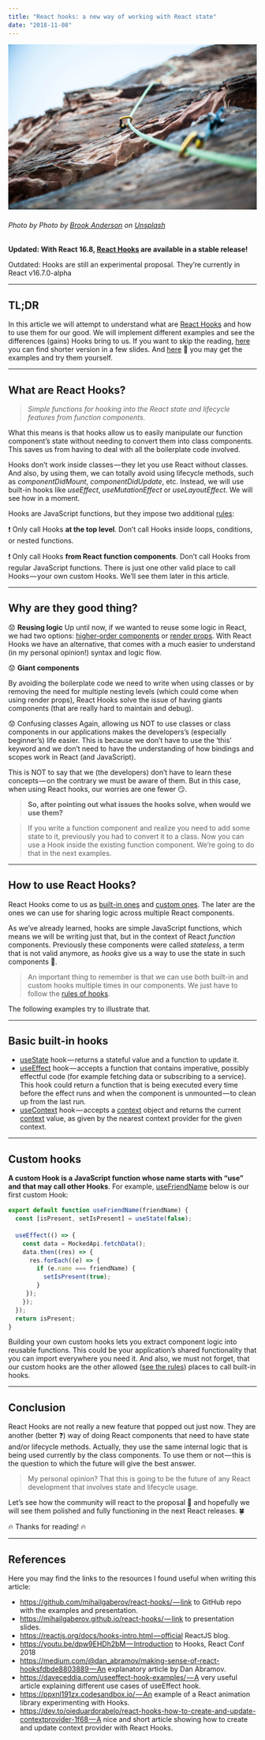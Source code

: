 ```yaml
---
title: "React hooks: a new way of working with React state"
date: "2018-11-08"
---
```


![React hooks: a new way of working with React state](./react-hooks-head.jpeg)
###### Photo by Photo by [Brook Anderson](https://unsplash.com/photos/gTQbZXL417Q?utm_source=unsplash&utm_medium=referral&utm_content=creditCopyText) on [Unsplash](https://unsplash.com/search/photos/unit-testing-reactjs?utm_source=unsplash&utm_medium=referral&utm_content=creditCopyText)

__Updated: With React 16.8, [React Hooks](https://reactjs.org/docs/hooks-intro.html) are available in a stable release!__

Outdated: Hooks are still an experimental proposal. They’re currently in React v16.7.0-alpha

---

## TL;DR

In this article we will attempt to understand what are [React Hooks](https://reactjs.org/docs/hooks-intro.html) and how to use them for our good. We will implement different examples and see the differences (gains) Hooks bring to us. If you want to skip the reading, [here](https://mihailgaberov.github.io/react-hooks/) you can find shorter version in a few slides. And [here](https://github.com/mihailgaberov/react-hooks) 🎁 you may get the examples and try them yourself.

---

## What are React Hooks?

>_Simple functions for hooking into the React state and lifecycle features from function components._

What this means is that hooks allow us to easily manipulate our function component’s state without needing to convert them into class components. This saves us from having to deal with all the boilerplate code involved.

Hooks don’t work inside classes — they let you use React without classes. And also, by using them, we can totally avoid using lifecycle methods, such as _componentDidMount_, _componentDidUpdate_, etc. Instead, we will use built-in hooks like _useEffect_, _useMutationEffect_ or _useLayoutEffect_. We will see how in a moment.

Hooks are JavaScript functions, but they impose two additional [rules](https://reactjs.org/docs/hooks-rules.html):

❗️ Only call Hooks __at the top level__. Don’t call Hooks inside loops, conditions, or nested functions.

❗️ Only call Hooks __from React function components__. Don’t call Hooks from regular JavaScript functions. There is just one other valid place to call Hooks — your own custom Hooks. We’ll see them later in this article.

---

## Why are they good thing?

😟 __Reusing logic__
Up until now, if we wanted to reuse some logic in React, we had two options: [higher-order components](https://tylermcginnis.com/react-higher-order-components/) or [render props](https://www.robinwieruch.de/react-render-props-pattern/). With React Hooks we have an alternative, that comes with a much easier to understand (in my personal opinion!) syntax and logic flow.

😟 __Giant components__

By avoiding the boilerplate code we need to write when using classes or by removing the need for multiple nesting levels (which could come when using render props), React Hooks solve the issue of having giants components (that are really hard to maintain and debug).

😟 Confusing classes
Again, allowing us NOT to use classes or class components in our applications makes the developers’s (especially beginner’s) life easier. This is because we don’t have to use the ‘this’ keyword and we don’t need to have the understanding of how bindings and scopes work in React (and JavaScript).

This is NOT to say that we (the developers) don’t have to learn these concepts — on the contrary we must be aware of them. But in this case, when using React hooks, our worries are one fewer 😏.

>__So, after pointing out what issues the hooks solve, when would we use them?__

> If you write a function component and realize you need to add some state to it, previously you had to convert it to a class. Now you can use a Hook inside the existing function component. We’re going to do that in the next examples.

---

## How to use React Hooks?

React Hooks come to us as [built-in ones](https://reactjs.org/docs/hooks-overview.html) and [custom ones](https://reactjs.org/docs/hooks-custom.html). The later are the ones we can use for sharing logic across multiple React components.

As we’ve already learned, hooks are simple JavaScript functions, which means we will be writing just that, but in the context of React _function_ components. Previously these components were called _stateless_, a term that is not valid anymore, as _hooks_ give us a way to use the state in such components 🙌.

>An important thing to remember is that we can use both built-in and custom hooks multiple times in our components. We just have to follow the [rules of hooks](https://reactjs.org/docs/hooks-rules.html).

The following examples try to illustrate that.

---

## Basic built-in hooks

 - [useState](https://github.com/mihailgaberov/react-hooks/blob/master/src/components/Counter/CounterHooked.js) hook — returns a stateful value and a function to update it.
 - [useEffect](https://reactjs.org/docs/hooks-effect.html) hook — accepts a function that contains imperative, possibly effectful code (for example fetching data or subscribing to a service). This hook could return a function that is being executed every time before the effect runs and when the component is unmounted — to clean up from the last run.
 - [useContext](https://github.com/mihailgaberov/react-hooks/blob/master/src/components/Counter/CounterHooked.js) hook — accepts a [context](https://reactjs.org/docs/context.html) object and returns the current [context](https://github.com/mihailgaberov/react-hooks/blob/master/src/ColorContext.js) value, as given by the nearest context provider for the given context.

---

## Custom hooks

__A custom Hook is a JavaScript function whose name starts with “use” and that may call other Hooks__. For example, [useFriendName](https://github.com/mihailgaberov/react-hooks/blob/master/src/useFriendName.jshttps://github.com/mihailgaberov/react-hooks/blob/master/src/useFriendName.js) below is our first custom Hook:

```jsx
export default function useFriendName(friendName) {
  const [isPresent, setIsPresent] = useState(false);
  
  useEffect(() => {
    const data = MockedApi.fetchData();
    data.then((res) => {
      res.forEach((e) => {
        if (e.name === friendName) {
          setIsPresent(true);
        }
     });
    });
  });
  return isPresent;
}
```

Building your own custom hooks lets you extract component logic into reusable functions. This could be your application’s shared functionality that you can import everywhere you need it. And also, we must not forget, that our custom hooks are the other allowed ([see the rules](https://reactjs.org/docs/hooks-rules.html#only-call-hooks-from-react-functions)) places to call built-in hooks.

---

## Conclusion

React Hooks are not really a new feature that popped out just now. They are another (better ❓) way of doing React components that need to have state and/or lifecycle methods. Actually, they use the same internal logic that is being used currently by the class components. To use them or not — this is the question to which the future will give the best answer.

>My personal opinion? That this is going to be the future of any React development that involves state and lifecycle usage.

Let’s see how the community will react to the proposal 📓 and hopefully we will see them polished and fully functioning in the next React releases. 🍀

🔥 Thanks for reading! 🔥

---

## References

Here you may find the links to the resources I found useful when writing this article:

 - https://github.com/mihailgaberov/react-hooks/ — link to GitHub repo with the examples and presentation.
 - https://mihailgaberov.github.io/react-hooks/ — link to presentation slides.
 - https://reactjs.org/docs/hooks-intro.html — official ReactJS blog.
 - https://youtu.be/dpw9EHDh2bM — Introduction to Hooks, React Conf 2018
 - https://medium.com/@dan_abramov/making-sense-of-react-hooksfdbde8803889 — An explanatory article by Dan Abramov.
 - https://daveceddia.com/useeffect-hook-examples/ — A very useful article explaining different use cases of useEffect hook.
 - https://ppxnl191zx.codesandbox.io/ — An example of a React animation library experimenting with Hooks.
 - https://dev.to/oieduardorabelo/react-hooks-how-to-create-and-update-contextprovider-1f68 — A nice and short article showing how to create and update context provider with React Hooks.
